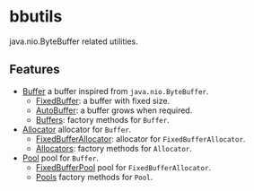 # bbutils
java.nio.ByteBuffer related utilities.

## Features

* [Buffer](bbutils/src/main/java/com/dopsun.bbutils/Buffer.java) a buffer inspired from ``java.nio.ByteBuffer``.
  * [FixedBuffer](bbutils/src/main/java/com/dopsun.bbutils/FixedBuffer.java): a buffer with fixed size.
  * [AutoBuffer](bbutils/src/main/java/com/dopsun.bbutils/AutoBuffer.java): a buffer grows when required.
  * [Buffers](bbutils/src/main/java/com/dopsun.bbutils/Buffers.java): factory methods for ``Buffer``.
* [Allocator](bbutils/src/main/java/com/dopsun.bbutils/Allocator.java) allocator for ``Buffer``.
  * [FixedBufferAllocator](bbutils/src/main/java/com/dopsun.bbutils/FixedBufferAllocator.java): allocator for ``FixedBufferAllocator``.
  * [Allocators](bbutils/src/main/java/com/dopsun.bbutils/Allocators.java): factory methods for ``Allocator``.
* [Pool](bbutils/src/main/java/com/dopsun.bbutils/Pool.java) pool for ``Buffer``.
  * [FixedBufferPool](bbutils/src/main/java/com/dopsun.bbutils/FixedBufferPool.java) pool for ``FixedBufferAllocator``.
  * [Pools](bbutils/src/main/java/com/dopsun.bbutils/Pools.java) factory methods for ``Pool``.
  